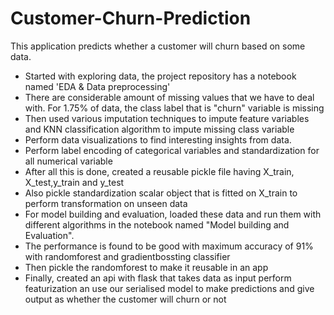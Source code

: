 # Customer-Churn-Prediction
This application predicts whether a customer will churn based on some data.
 - Started with exploring data, the project repository has a notebook named 'EDA & Data preprocessing'
 - There are considerable amount of missing values that we have to deal with. For 1.75% of data, the class label that is "churn" variable is missing
 - Then used various imputation techniques to impute feature variables and KNN classification algorithm to impute missing class variable
 - Perform data visualizations to find interesting insights from data.
 - Perform label encoding of categorical variables and standardization for all numerical variable
 - After all this is done, created a reusable pickle file having X_train, X_test,y_train and y_test
 - Also pickle standardization scalar object that is fitted on X_train to perform transformation on unseen data
 - For model building and evaluation, loaded these data and run them with different algorithms in the notebook named "Model building and Evaluation".
 - The performance is found to be good with maximum accuracy of 91% with randomforest and gradientbossting classifier
 - Then pickle the randomforest to make it reusable in an app
 - Finally, created an api with flask that takes data as input perform featurization an use our serialised model to make predictions and give output as whether the customer will churn or not
